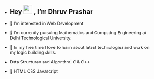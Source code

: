 - ## Hey <img src="https://github.com/TheDudeThatCode/TheDudeThatCode/blob/master/Assets/Hi.gif" width="29px"> , I’m Dhruv Prashar
- 👀 I’m interested in Web Development 
- 🌱 I’m currently pursuing Mathematics and Computing Engineering at Delhi Technological University.
- 💞️ In my free time I love to learn about latest technologies and work on my logic building skills.


- Data Structures and Algorithm| C & C++
- 🌱 HTML CSS Javascript


<!---
dhruvprashar/dhruvprashar is a ✨ special ✨ repository because its `README.md` (this file) appears on your GitHub profile.
You can click the Preview link to take a look at your changes.
--->
